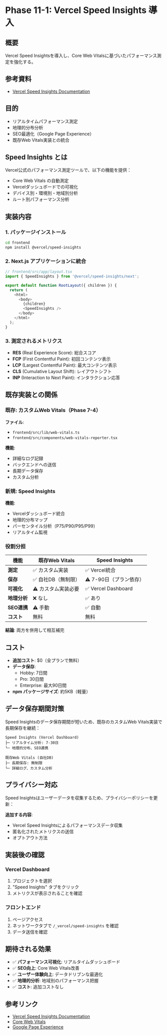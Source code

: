 # Phase 11-1: Vercel Speed Insights 導入

## 概要

Vercel Speed Insightsを導入し、Core Web Vitalsに基づいたパフォーマンス測定を強化する。

## 参考資料

- [Vercel Speed Insights Documentation](https://vercel.com/docs/speed-insights)

## 目的

- リアルタイムパフォーマンス測定
- 地理的分布分析
- SEO最適化（Google Page Experience）
- 既存Web Vitals実装との統合

## Speed Insights とは

Vercel公式のパフォーマンス測定ツールで、以下の機能を提供：
- Core Web Vitals の自動測定
- Vercelダッシュボードでの可視化
- デバイス別・環境別・地域別分析
- ルート別パフォーマンス分析

## 実装内容

### 1. パッケージインストール

```bash
cd frontend
npm install @vercel/speed-insights
```

### 2. Next.js アプリケーションに統合

```typescript
// frontend/src/app/layout.tsx
import { SpeedInsights } from '@vercel/speed-insights/next';

export default function RootLayout({ children }) {
  return (
    <html>
      <body>
        {children}
        <SpeedInsights />
      </body>
    </html>
  );
}
```

### 3. 測定されるメトリクス

- **RES** (Real Experience Score): 総合スコア
- **FCP** (First Contentful Paint): 初回コンテンツ表示
- **LCP** (Largest Contentful Paint): 最大コンテンツ表示
- **CLS** (Cumulative Layout Shift): レイアウトシフト
- **INP** (Interaction to Next Paint): インタラクション応答

## 既存実装との関係

### 既存: カスタムWeb Vitals（Phase 7-4）

**ファイル**:
- `frontend/src/lib/web-vitals.ts`
- `frontend/src/components/web-vitals-reporter.tsx`

**機能**:
- 詳細なログ記録
- バックエンドへの送信
- 長期データ保存
- カスタム分析

### 新規: Speed Insights

**機能**:
- Vercelダッシュボード統合
- 地理的分布マップ
- パーセンタイル分析（P75/P90/P95/P99）
- リアルタイム監視

### 役割分担

| 機能 | 既存Web Vitals | Speed Insights |
|------|---------------|----------------|
| **測定** | ✅ カスタム実装 | ✅ Vercel統合 |
| **保存** | ✅ 自社DB（無制限） | ⚠️ 7-90日（プラン依存） |
| **可視化** | ⚠️ カスタム実装必要 | ✅ Vercel Dashboard |
| **地理分析** | ❌ なし | ✅ あり |
| **SEO連携** | ⚠️ 手動 | ✅ 自動 |
| **コスト** | 無料 | 無料 |

**結論**: 両方を併用して相互補完

## コスト

- **追加コスト**: $0（全プランで無料）
- **データ保存**:
  - Hobby: 7日間
  - Pro: 30日間
  - Enterprise: 最大90日間
- **npm パッケージサイズ**: 約5KB（軽量）

## データ保存期間対策

Speed Insightsのデータ保存期間が短いため、既存のカスタムWeb Vitals実装で長期保存を継続：

```
Speed Insights (Vercel Dashboard)
├─ リアルタイム分析: 7-30日
└─ 地理的分布、SEO連携

既存Web Vitals (自社DB)
├─ 長期保存: 無制限
└─ 詳細ログ、カスタム分析
```

## プライバシー対応

Speed Insightsはユーザーデータを収集するため、プライバシーポリシーを更新：

**追加する内容**:
- Vercel Speed Insightsによるパフォーマンスデータ収集
- 匿名化されたメトリクスの送信
- オプトアウト方法

## 実装後の確認

### Vercel Dashboard
1. プロジェクトを選択
2. "Speed Insights" タブをクリック
3. メトリクスが表示されることを確認

### フロントエンド
1. ページアクセス
2. ネットワークタブで `/_vercel/speed-insights` を確認
3. データ送信を確認

## 期待される効果

- ✅ **パフォーマンス可視化**: リアルタイムダッシュボード
- ✅ **SEO向上**: Core Web Vitals改善
- ✅ **ユーザー体験向上**: データドリブンな最適化
- ✅ **地理的分析**: 地域別のパフォーマンス把握
- ✅ **コスト**: 追加コストなし

## 参考リンク

- [Vercel Speed Insights Documentation](https://vercel.com/docs/speed-insights)
- [Core Web Vitals](https://web.dev/vitals/)
- [Google Page Experience](https://developers.google.com/search/docs/appearance/page-experience)

